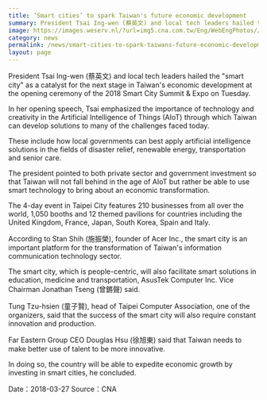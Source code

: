 ```yaml
---
title: ‘Smart cities’ to spark Taiwan's future economic development
summary: President Tsai Ing-wen (蔡英文) and local tech leaders hailed the "smart city" as a catalyst for the next stage in Taiwan's economic development at the opening ceremony of the 2018 Smart City Summit & Expo on Tuesday.
image: https://images.weserv.nl/?url=img5.cna.com.tw/Eng/WebEngPhotos//CEP/20180327/201803270022t0001.jpg
category: news
permalink: /news/smart-cities-to-spark-taiwans-future-economic-development/
layout: page
---
```

President Tsai Ing-wen (蔡英文) and local tech leaders hailed the "smart city" as a catalyst for the next stage in Taiwan's economic development at the opening ceremony of the 2018 Smart City Summit & Expo on Tuesday.

In her opening speech, Tsai emphasized the importance of technology and creativity in the Artificial Intelligence of Things (AIoT) through which Taiwan can develop solutions to many of the challenges faced today.

These include how local governments can best apply artificial intelligence solutions in the fields of disaster relief, renewable energy, transportation and senior care.

The president pointed to both private sector and government investment so that Taiwan will not fall behind in the age of AIoT but rather be able to use smart technology to bring about an economic transformation.

The 4-day event in Taipei City features 210 businesses from all over the world, 1,050 booths and 12 themed pavilions for countries including the United Kingdom, France, Japan, South Korea, Spain and Italy.

According to Stan Shih (施振榮), founder of Acer Inc., the smart city is an important platform for the transformation of Taiwan's information communication technology sector.

The smart city, which is people-centric, will also facilitate smart solutions in education, medicine and transportation, AsusTek Computer Inc. Vice Chairman Jonathan Tseng (曾鏘聲) said.

Tung Tzu-hsien (童子賢), head of Taipei Computer Association, one of the organizers, said that the success of the smart city will also require constant innovation and production.

Far Eastern Group CEO Douglas Hsu (徐旭東) said that Taiwan needs to make better use of talent to be more innovative.

In doing so, the country will be able to expedite economic growth by investing in smart cities, he concluded. 

Date：2018-03-27  Source：CNA
